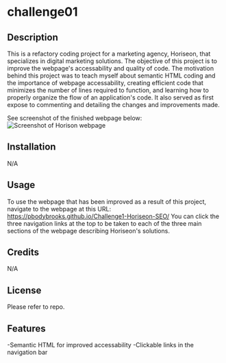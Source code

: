 # challenge01

## Description

This is a refactory coding project for a marketing agency, Horiseon, that specializes in digital marketing solutions. The objective of this project is to improve the webpage's accessability and quality of code. The motivation behind this project was to teach myself about semantic HTML coding and the importance of webpage accessability, creating efficient code that minimizes the number of lines required to function, and learning how to properly organize the flow of an application's code. It also served as first expose to commenting and detailing the changes and improvements made.

See screenshot of the finished webpage below:
![Screenshot of Horison webpage](Develop/assets/horiseon-webpage-screenshot.png)

## Installation

N/A

## Usage

To use the webpage that has been improved as a result of this project, navigate to the webpage at this URL: https://pbodybrooks.github.io/Challenge1-Horiseon-SEO/
You can click the three navigation links at the top to be taken to each of the three main sections of the webpage describing Horiseon's solutions.

## Credits

N/A

## License

Please refer to repo.

## Features
-Semantic HTML for improved accessability
-Clickable links in the navigation bar
